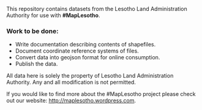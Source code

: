 This repository contains datasets from the Lesotho Land Administration Authority for use with **#MapLesotho**.

### Work to be done:
- Write documentation describing contents of shapefiles.
- Document coordinate reference systems of files.
- Convert data into geojson format for online consumption.
- Publish the data.

All data here is solely the property of Lesotho Land Administration Authority. Any and all modification is not permitted.

If you would like to find more about the #MapLesotho project please check out our website: http://maplesotho.wordpress.com.